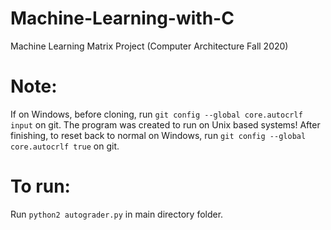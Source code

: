 # Machine-Learning-with-C
Machine Learning Matrix Project (Computer Architecture Fall 2020)

# Note:
If on Windows, before cloning, run `git config --global core.autocrlf input` on git.
The program was created to run on Unix based systems!
After finishing, to reset back to normal on Windows, run `git config --global core.autocrlf true` on git.

# To run:
Run `python2 autograder.py` in main directory folder.

